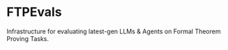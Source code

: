 # FTPEvals
Infrastructure for evaluating latest-gen LLMs &amp; Agents on Formal Theorem Proving Tasks.
